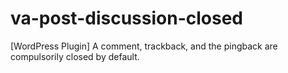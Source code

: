 va-post-discussion-closed
=========================

[WordPress Plugin] A comment, trackback, and the pingback are compulsorily closed by default.
